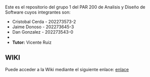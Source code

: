 Este es el repositorio del grupo 1 del PAR 200 de Analisis y Diseño de Software cuyos integrantes son:
* Cristobal Cerda - 202273573-2
* Jaime Donoso - 202273645-3
* Dan Gonzalez - 202273543-0
*
* **Tutor:** Vicente Ruiz
##  WIKI
Puede acceder a la Wiki mediante el siguiente enlace: [enlace]()
